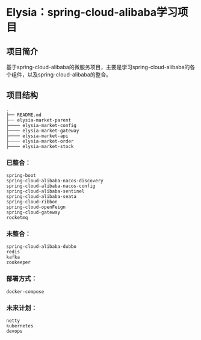 # Elysia：spring-cloud-alibaba学习项目

## 项目简介
基于spring-cloud-alibaba的微服务项目，主要是学习spring-cloud-alibaba的各个组件，以及spring-cloud-alibaba的整合。

## 项目结构
```
.
├── README.md
├── elysia-market-parent
├──── elysia-market-config
├──── elysia-market-gateway
├──── elysia-market-api
├──── elysia-market-order
├──── elysia-market-stock
```

### 已整合：
```
spring-boot
spring-cloud-alibaba-nacos-discovery
spring-cloud-alibaba-nacos-config
spring-cloud-alibaba-sentinel
spring-cloud-alibaba-seata
spring-cloud-ribbon
spring-cloud-openFeign
spring-cloud-gateway
rocketmq
```

### 未整合：
```
spring-cloud-alibaba-dubbo
redis
kafka
zookeeper
```

### 部署方式：
```
docker-compose
```

### 未来计划：
```
netty
kubernetes
devops
```